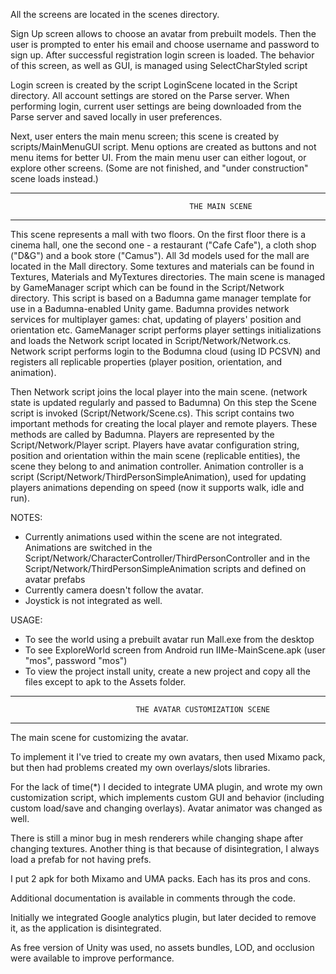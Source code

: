 All the screens are located in the scenes directory.

Sign Up screen allows to choose an avatar from prebuilt models. Then the user is prompted to enter his email and choose username and password to sign up. After successful registration login screen is loaded. The behavior of this screen, as well as GUI, is managed using SelectCharStyled script 

Login screen is created by the script LoginScene located in the Script directory.
All account settings are stored on the Parse server. 
When performing login, current user settings are being downloaded from the Parse server 
and saved locally in user preferences.

Next, user enters the main menu screen; this scene is created by scripts/MainMenuGUI script.
Menu options are created as buttons and not menu items for better UI.
From the main menu user can either logout, or explore other screens. (Some are not finished, and "under construction" scene loads instead.)

----------------------------------------------------------------------------------------------------
											THE MAIN SCENE
----------------------------------------------------------------------------------------------------
This scene represents a mall with two floors.
On the first floor there is a cinema hall, one the second one - a restaurant ("Cafe Cafe"),
a cloth shop ("D&G") and a book store ("Camus"). All 3d models used for the mall are
located in the Mall directory. Some textures and materials can be found in
Textures, Materials and MyTextures directories. 
The main scene is managed by GameManager script which can be found in the Script/Network directory.
This script is based on a Badumna game manager template for use in a Badumna-enabled Unity game. 
Badumna provides network services for multiplayer games: chat, updating of players' position and 
orientation etc. GameManager script performs player settings initializations and loads the Network 
script located in  Script/Network/Network.cs. Network script performs login to the Bodumna cloud 
(using ID PCSVN) and registers all replicable properties (player position, orientation, and animation). 

Then Network script joins the local player into the main scene.
(network state is updated regularly and passed to Badumna)
On this step the Scene script is invoked (Script/Network/Scene.cs). This script contains two
important methods for creating the local player and remote players. These methods are called by Badumna.
Players are represented by the Script/Network/Player script. Players have avatar configuration string,
position and orientation within the main scene (replicable entities), the scene they belong to and
animation controller. Animation controller is a script (Script/Network/ThirdPersonSimpleAnimation),
used for updating players animations depending on speed (now it supports walk, idle and run).

NOTES:
*	Currently animations used within the scene are not integrated.
	Animations are switched in the Script/Network/CharacterController/ThirdPersonController 
	and in the Script/Network/ThirdPersonSimpleAnimation scripts and defined on avatar prefabs
*	Currently camera doesn't follow the avatar.
*	Joystick is not integrated as well.

USAGE:
* 	To see the world using a prebuilt avatar run Mall.exe from the desktop 
* 	To see ExploreWorld screen from Android run IIMe-MainScene.apk (user "mos", password "mos")
* 	To view the project install unity, create a new project and copy all the files except to
	apk to the Assets folder.

----------------------------------------------------------------------------------------------------
								THE AVATAR CUSTOMIZATION SCENE
----------------------------------------------------------------------------------------------------
The main scene for customizing the avatar.

To implement it I've tried to create my own avatars, then used Mixamo pack, but then had problems created my own overlays/slots libraries.

For the lack of time(*) I decided to integrate UMA plugin, and wrote my own customization script, which implements custom GUI and behavior (including custom load/save and changing overlays). Avatar animator was changed as well.

There is still a minor bug in mesh renderers while changing shape after changing textures.
Another thing is that because of disintegration, I always load a prefab for not having prefs.

I put 2 apk for both Mixamo and UMA packs. Each has its pros and cons.

Additional documentation is available in comments through the code.

Initially we integrated Google analytics plugin, but later decided to remove it, as the application is disintegrated.

As free version of Unity was used, no assets bundles, LOD, and occlusion were available to improve performance. 

